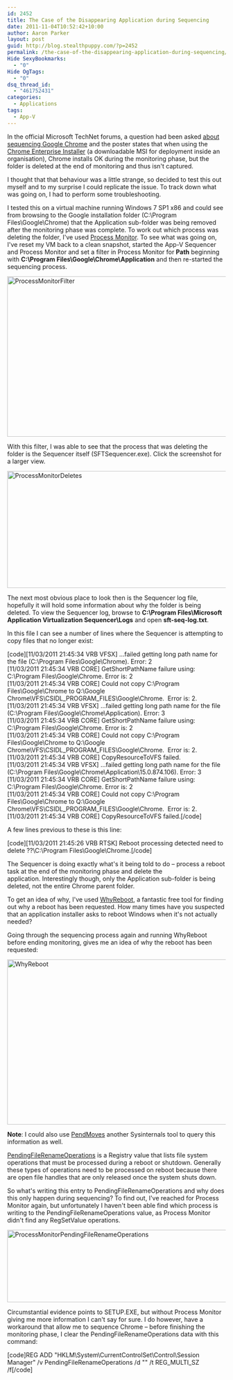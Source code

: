 ```yaml
---
id: 2452
title: The Case of the Disappearing Application during Sequencing
date: 2011-11-04T10:52:42+10:00
author: Aaron Parker
layout: post
guid: http://blog.stealthpuppy.com/?p=2452
permalink: /the-case-of-the-disappearing-application-during-sequencing/
Hide SexyBookmarks:
  - "0"
Hide OgTags:
  - "0"
dsq_thread_id:
  - "461752431"
categories:
  - Applications
tags:
  - App-V
---
```

In the official Microsoft TechNet forums, a question had been asked [about sequencing Google Chrome](http://social.technet.microsoft.com/Forums/en-GB/appvgeneralsequencing/thread/1683399a-fcaa-48bb-a354-733a57e9fd4b) and the poster states that when using the [Chrome Enterprise Installer](http://www.google.com/chrome/eula.html?msi=true) (a downloadable MSI for deployment inside an organisation), Chrome installs OK during the monitoring phase, but the folder is deleted at the end of monitoring and thus isn't captured.

I thought that that behaviour was a little strange, so decided to test this out myself and to my surprise I could replicate the issue. To track down what was going on, I had to perform some troubleshooting.

I tested this on a virtual machine running Windows 7 SP1 x86 and could see from browsing to the Google installation folder (C:\Program Files\Google\Chrome) that the Application sub-folder was being removed after the monitoring phase was complete. To work out which process was deleting the folder, I've used [Process Monitor](http://technet.microsoft.com/en-us/sysinternals/bb896645). To see what was going on, I've reset my VM back to a clean snapshot, started the App-V Sequencer and Process Monitor and set a filter in Process Monitor for **Path** beginning with **C:\Program Files\Google\Chrome\Application** and then re-started the sequencing process.

<img style="background-image: none; padding-left: 0px; padding-right: 0px; display: inline; padding-top: 0px; border: 0px;" title="ProcessMonitorFilter" src="https://stealthpuppy.com/media/2011/11/ProcessMonitorFilter1.png" alt="ProcessMonitorFilter" width="639" height="370" border="0" /> 

With this filter, I was able to see that the process that was deleting the folder is the Sequencer itself (SFTSequencer.exe). Click the screenshot for a larger view.

[<img style="background-image: none; padding-left: 0px; padding-right: 0px; display: inline; padding-top: 0px; border: 0px;" title="ProcessMonitorDeletes" src="https://stealthpuppy.com/media/2011/11/ProcessMonitorDeletes_thumb.png" alt="ProcessMonitorDeletes" width="660" height="270" border="0" />](https://stealthpuppy.com/media/2011/11/ProcessMonitorDeletes.png)

The next most obvious place to look then is the Sequencer log file, hopefully it will hold some information about why the folder is being deleted. To view the Sequencer log, browse to **C:\Program Files\Microsoft Application Virtualization Sequencer\Logs** and open **sft-seq-log.txt**.

In this file I can see a number of lines where the Sequencer is attempting to copy files that no longer exist:

\[code\]\[11/03/2011 21:45:34 VRB VFSX\] ...failed getting long path name for the file (C:\Program Files\Google\Chrome). Error: 2  
[11/03/2011 21:45:34 VRB CORE] GetShortPathName failure using: C:\Program Files\Google\Chrome. Error is: 2  
[11/03/2011 21:45:34 VRB CORE] Could not copy C:\Program Files\Google\Chrome to Q:\Google Chrome\VFS\CSIDL\_PROGRAM\_FILES\Google\Chrome.  Error is: 2.  
[11/03/2011 21:45:34 VRB VFSX] ...failed getting long path name for the file (C:\Program Files\Google\Chrome\Application). Error: 3  
[11/03/2011 21:45:34 VRB CORE] GetShortPathName failure using: C:\Program Files\Google\Chrome. Error is: 2  
[11/03/2011 21:45:34 VRB CORE] Could not copy C:\Program Files\Google\Chrome to Q:\Google Chrome\VFS\CSIDL\_PROGRAM\_FILES\Google\Chrome.  Error is: 2.  
[11/03/2011 21:45:34 VRB CORE] CopyResourceToVFS failed.  
[11/03/2011 21:45:34 VRB VFSX] ...failed getting long path name for the file (C:\Program Files\Google\Chrome\Application\15.0.874.106). Error: 3  
[11/03/2011 21:45:34 VRB CORE] GetShortPathName failure using: C:\Program Files\Google\Chrome. Error is: 2  
[11/03/2011 21:45:34 VRB CORE] Could not copy C:\Program Files\Google\Chrome to Q:\Google Chrome\VFS\CSIDL\_PROGRAM\_FILES\Google\Chrome.  Error is: 2.  
[11/03/2011 21:45:34 VRB CORE] CopyResourceToVFS failed.[/code]

A few lines previous to these is this line:

\[code\]\[11/03/2011 21:45:26 VRB RTSK\] Reboot processing detected need to delete \??\C:\Program Files\Google\Chrome.[/code]

The Sequencer is doing exactly what's it being told to do – process a reboot task at the end of the monitoring phase and delete the application. Interestingly though, only the Application sub-folder is being deleted, not the entire Chrome parent folder.

To get an idea of why, I've used [WhyReboot](http://exodusdev.com/products/whyreboot), a fantastic free tool for finding out why a reboot has been requested. How many times have you suspected that an application installer asks to reboot Windows when it's not actually needed?

Going through the sequencing process again and running WhyReboot before ending monitoring, gives me an idea of why the reboot has been requested:

<img style="background-image: none; padding-left: 0px; padding-right: 0px; display: inline; padding-top: 0px; border: 0px;" title="WhyReboot" src="https://stealthpuppy.com/media/2011/11/WhyReboot1.png" alt="WhyReboot" width="609" height="381" border="0" /> 

**Note**: I could also use [PendMoves](http://technet.microsoft.com/en-us/sysinternals/bb897556) another Sysinternals tool to query this information as well.

[PendingFileRenameOperations](http://technet.microsoft.com/en-us/library/cc960241.aspx) is a Registry value that lists file system operations that must be processed during a reboot or shutdown. Generally these types of operations need to be processed on reboot because there are open file handles that are only released once the system shuts down.

So what's writing this entry to PendingFileRenameOperations and why does this only happen during sequencing? To find out, I've reached for Process Monitor again, but unfortunately I haven't been able find which process is writing to the PendingFileRenameOperations value, as Process Monitor didn't find any RegSetValue operations.

[<img style="background-image: none; padding-left: 0px; padding-right: 0px; display: inline; padding-top: 0px; border: 0px;" title="ProcessMonitorPendingFileRenameOperations" src="https://stealthpuppy.com/media/2011/11/ProcessMonitorPendingFileRenameOperations_thumb.png" alt="ProcessMonitorPendingFileRenameOperations" width="660" height="167" border="0" />](https://stealthpuppy.com/media/2011/11/ProcessMonitorPendingFileRenameOperations.png)

Circumstantial evidence points to SETUP.EXE, but without Process Monitor giving me more information I can't say for sure. I do however, have a workaround that allow me to sequence Chrome – before finishing the monitoring phase, I clear the PendingFileRenameOperations data with this command:

[code]REG ADD "HKLM\System\CurrentControlSet\Control\Session Manager" /v PendingFileRenameOperations /d "" /t REG\_MULTI\_SZ /f[/code]